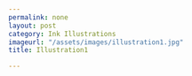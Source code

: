 ```yaml
---
permalink: none
layout: post
category: Ink Illustrations
imageurl: "/assets/images/illustration1.jpg"
title: Illustration1

---
```

